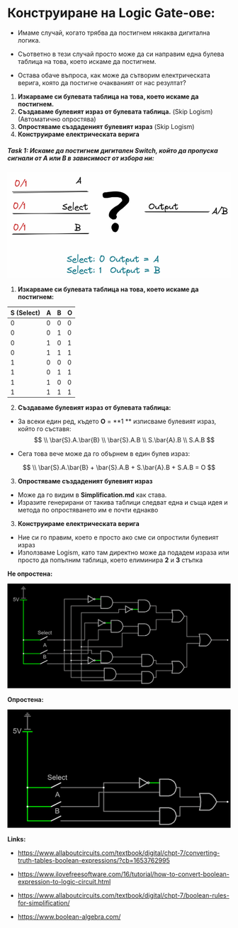 # Конструиране на Logic Gate-ове:

- Имаме случай, когато трябва да постигнем някаква дигитална логика.

- Съответно в тези случай просто може да си направим една булева таблица на това, което искаме да постигнем.
- Остава обаче въпроса, как може да сътворим електрическата верига, която да постигне очакваният от нас резултат?



1. **Изкарваме си булевата таблица на това, което искаме да постигнем.**
2. **Създаваме булевият израз от булевата таблица.** (Skip Logism) (Автоматично опростява)
3. **Опростяваме създаденият булевият израз** (Skip Logism)
4. **Конструираме електрическата верига**



##### **Task 1**: Искаме да постигнем дигитален Switch, който да пропуска сигнали от A или B в зависимост от избора ни:



<img src="..\Pictures\image-20220531012003392.png" alt="image-20220531012003392" style="zoom:67%;" />

1. **Изкарваме си булевата таблица на това, което искаме да постигнем:**

| S (Select) | A    | B    | O    |
| ---------- | ---- | ---- | ---- |
| 0          | 0    | 0    | 0    |
| 0          | 0    | 1    | 0    |
| 0          | 1    | 0    | 1    |
| 0          | 1    | 1    | 1    |
| 1          | 0    | 0    | 0    |
| 1          | 0    | 1    | 1    |
| 1          | 1    | 0    | 0    |
| 1          | 1    | 1    | 1    |

2. **Създаваме булевият израз от булевата таблица:**

- За всеки един ред, където **O** = **1 ** изписваме булевият израз, който го съставя:
  $$
  \\ \bar{S}.A.\bar{B}
  \\ \bar{S}.A.B
  \\ S.\bar{A}.B
  \\ S.A.B
  $$

- Сега това вече може да го обърнем в един булев израз:

$$
\\ \bar{S}.A.\bar{B} +
\bar{S}.A.B +
S.\bar{A}.B + 
S.A.B =
O
$$

3. **Опростяваме създаденият булевият израз**

- Може да го видим в **Simplification.md** как става. 
- Изразите генерирани от такива таблици следват една и съща идея и метода по опростяването им е почти еднакво

3. **Конструираме електрическата верига**

- Ние си го правим, което е просто ако сме си опростили булевият израз
- Използваме Logism, като там директно може да подадем израза или просто да попълним таблица, което елиминира **2** и **3** стъпка



**Не опростена:**



<img src="..\Pictures\image-20220531033915311.png" alt="image-20220531033915311" style="zoom:50%;" />

**Опростена:**

<img src="..\Pictures\image-20220531034114275.png" alt="image-20220531034114275" style="zoom:67%;" />



**Links:**

- https://www.allaboutcircuits.com/textbook/digital/chpt-7/converting-truth-tables-boolean-expressions/?cb=1653762995

- https://www.ilovefreesoftware.com/16/tutorial/how-to-convert-boolean-expression-to-logic-circuit.html
- https://www.allaboutcircuits.com/textbook/digital/chpt-7/boolean-rules-for-simplification/
- https://www.boolean-algebra.com/

